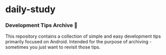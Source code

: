 # daily-study


### Development Tips Archive 💨

This repository contains a collection of simple and easy development tips primarily focused on Android. Intended for the purpose of archiving - sometimes you just want to revisit those tips.
